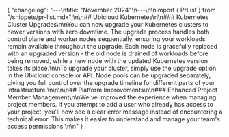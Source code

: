 {
  "changelog": "---\ntitle: \"November 2024\"\n---\n\nimport { PrList } from \"/snippets/pr-list.mdx\";\n\n## Ubicloud Kubernetes\n\n### Kubernetes Cluster Upgrades\n\nYou can now upgrade your Kubernetes clusters to newer versions with zero downtime. The upgrade process handles both control plane and worker nodes sequentially, ensuring your workloads remain available throughout the upgrade. Each node is gracefully replaced with an upgraded version - the old node is drained of workloads before being removed, while a new node with the updated Kubernetes version takes its place.\n\nTo upgrade your cluster, simply use the upgrade option in the Ubicloud console or API. Node pools can be upgraded separately, giving you full control over the upgrade timeline for different parts of your infrastructure.\n\n<PrList ids={[2632]} />\n\n## Platform Improvements\n\n### Enhanced Project Member Management\n\nWe've improved the experience when managing project members. If you attempt to add a user who already has access to your project, you'll now see a clear error message instead of encountering a technical error. This makes it easier to understand and manage your team's access permissions.\n\n<PrList ids={[3083]} />"
}